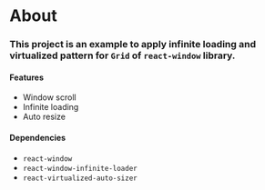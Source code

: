 # About
### This project is an example to apply infinite loading and virtualized pattern for `Grid` of `react-window` library.

#### Features
- Window scroll
- Infinite loading
- Auto resize
  
#### Dependencies
- `react-window`
- `react-window-infinite-loader`
- `react-virtualized-auto-sizer`
